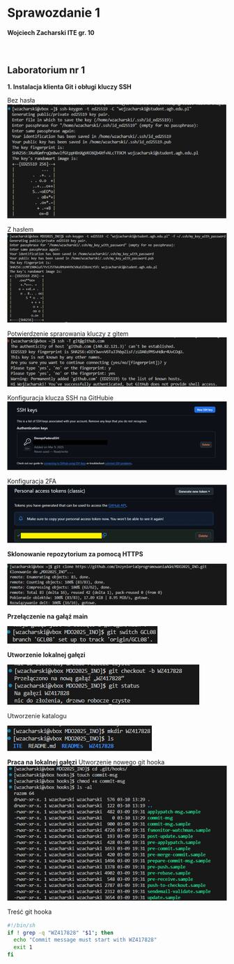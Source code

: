 # Sprawozdanie 1
#### Wojciech Zacharski ITE gr. 10

<br>

## Laboratorium nr 1

**1. Instalacja klienta Git i obługi kluczy SSH**

Bez hasła
![s1](../Sprawozdanie1/Sprawozdanie1_img/s1_1.png)

Z hasłem
![s2](../Sprawozdanie1/Sprawozdanie1_img/s1_2.png)

Potwierdzenie sprarowania kluczy z gitem
![s3](../Sprawozdanie1/Sprawozdanie1_img/s1_3.png)

Konfiguracja klucza SSH na GitHubie
![s3](../Sprawozdanie1/Sprawozdanie1_img/s1_4.png)

Konfiguracja 2FA
![s3](../Sprawozdanie1/Sprawozdanie1_img/s1_5.png)

**Sklonowanie repozytorium za pomocą HTTPS**

![s3](../Sprawozdanie1/Sprawozdanie1_img/s1_6.png)

**Przełączenie na gałąź main**

![s3](../Sprawozdanie1/Sprawozdanie1_img/s1_7.png)


**Utworzenie lokalnej gałęzi**

![s3](../Sprawozdanie1/Sprawozdanie1_img/s1_8.png)

Utworzenie katalogu

![s3](../Sprawozdanie1/Sprawozdanie1_img/s1_9.png)


**Praca na lokalnej gałęzi**
Utworzenie nowego git hooka
![s3](../Sprawozdanie1/Sprawozdanie1_img/s1_10.png)

Treść git hooka
```bash
#!/bin/sh
if ! grep -q "WZ417828" "$1"; then
  echo "Commit message must start with WZ417828"
  exit 1
fi
```

